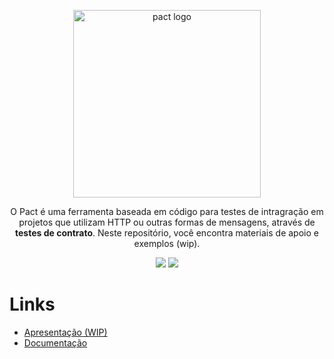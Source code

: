 <p align=center>
  <img width="300" src="https://pact.io/assets/img/logo-black.png" alt="pact logo">
</p>
<p align="center">O Pact é uma ferramenta baseada em código para testes de intragração em projetos que utilizam HTTP ou outras formas de mensagens, através de <strong>testes de contrato</strong>. Neste repositório, você encontra materiais de apoio e exemplos (wip).</p>

<p align=center>
  <img src="https://img.shields.io/badge/revisão-1-green">
  <img src="https://img.shields.io/badge/exemplos-WIP-green">
</p>

# Links
- [Apresentação (WIP)](https://docs.google.com/presentation/d/1GFphi2Wob2G5MrvEXT72ZnF3xoyhLKJBXnRaFjXfhJs/edit?usp=sharing)
- [Documentação](https://docs.pact.io/)
